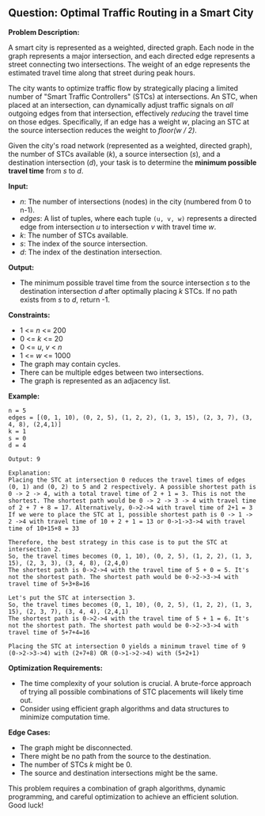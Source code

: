 ## Question: Optimal Traffic Routing in a Smart City

**Problem Description:**

A smart city is represented as a weighted, directed graph. Each node in the graph represents a major intersection, and each directed edge represents a street connecting two intersections. The weight of an edge represents the estimated travel time along that street during peak hours.

The city wants to optimize traffic flow by strategically placing a limited number of "Smart Traffic Controllers" (STCs) at intersections. An STC, when placed at an intersection, can dynamically adjust traffic signals on *all* outgoing edges from that intersection, effectively *reducing* the travel time on those edges. Specifically, if an edge has a weight *w*, placing an STC at the source intersection reduces the weight to *floor(w / 2)*.

Given the city's road network (represented as a weighted, directed graph), the number of STCs available (*k*), a source intersection (*s*), and a destination intersection (*d*), your task is to determine the **minimum possible travel time** from *s* to *d*.

**Input:**

*   *n*: The number of intersections (nodes) in the city (numbered from 0 to n-1).
*   *edges*: A list of tuples, where each tuple `(u, v, w)` represents a directed edge from intersection *u* to intersection *v* with travel time *w*.
*   *k*: The number of STCs available.
*   *s*: The index of the source intersection.
*   *d*: The index of the destination intersection.

**Output:**

*   The minimum possible travel time from the source intersection *s* to the destination intersection *d* after optimally placing *k* STCs. If no path exists from *s* to *d*, return -1.

**Constraints:**

*   1 <= *n* <= 200
*   0 <= *k* <= 20
*   0 <= *u*, *v* < *n*
*   1 <= *w* <= 1000
*   The graph may contain cycles.
*   There can be multiple edges between two intersections.
*   The graph is represented as an adjacency list.

**Example:**

```
n = 5
edges = [(0, 1, 10), (0, 2, 5), (1, 2, 2), (1, 3, 15), (2, 3, 7), (3, 4, 8), (2,4,1)]
k = 1
s = 0
d = 4

Output: 9

Explanation:
Placing the STC at intersection 0 reduces the travel times of edges (0, 1) and (0, 2) to 5 and 2 respectively. A possible shortest path is 0 -> 2 -> 4, with a total travel time of 2 + 1 = 3. This is not the shortest. The shortest path would be 0 -> 2 -> 3 -> 4 with travel time of 2 + 7 + 8 = 17. Alternatively, 0->2->4 with travel time of 2+1 = 3
If we were to place the STC at 1, possible shortest path is 0 -> 1 -> 2 ->4 with travel time of 10 + 2 + 1 = 13 or 0->1->3->4 with travel time of 10+15+8 = 33

Therefore, the best strategy in this case is to put the STC at intersection 2.
So, the travel times becomes (0, 1, 10), (0, 2, 5), (1, 2, 2), (1, 3, 15), (2, 3, 3), (3, 4, 8), (2,4,0)
The shortest path is 0->2->4 with the travel time of 5 + 0 = 5. It's not the shortest path. The shortest path would be 0->2->3->4 with travel time of 5+3+8=16

Let's put the STC at intersection 3.
So, the travel times becomes (0, 1, 10), (0, 2, 5), (1, 2, 2), (1, 3, 15), (2, 3, 7), (3, 4, 4), (2,4,1)
The shortest path is 0->2->4 with the travel time of 5 + 1 = 6. It's not the shortest path. The shortest path would be 0->2->3->4 with travel time of 5+7+4=16

Placing the STC at intersection 0 yields a minimum travel time of 9 (0->2->3->4) with (2+7+8) OR (0->1->2->4) with (5+2+1)
```

**Optimization Requirements:**

*   The time complexity of your solution is crucial. A brute-force approach of trying all possible combinations of STC placements will likely time out.
*   Consider using efficient graph algorithms and data structures to minimize computation time.

**Edge Cases:**

*   The graph might be disconnected.
*   There might be no path from the source to the destination.
*   The number of STCs *k* might be 0.
*   The source and destination intersections might be the same.

This problem requires a combination of graph algorithms, dynamic programming, and careful optimization to achieve an efficient solution. Good luck!
